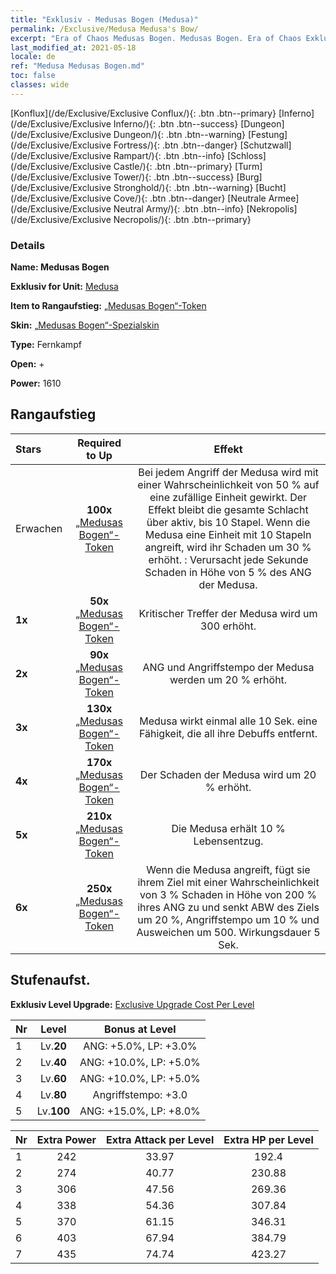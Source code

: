 ```yaml
---
title: "Exklusiv - Medusas Bogen (Medusa)"
permalink: /Exclusive/Medusa Medusa's Bow/
excerpt: "Era of Chaos Medusas Bogen. Medusas Bogen. Era of Chaos Exklusiv Medusas Bogen. Medusa Exklusiv."
last_modified_at: 2021-05-18
locale: de
ref: "Medusa Medusas Bogen.md"
toc: false
classes: wide
---
```

 [Konflux](/de/Exclusive/Exclusive Conflux/){: .btn .btn--primary} [Inferno](/de/Exclusive/Exclusive Inferno/){: .btn .btn--success} [Dungeon](/de/Exclusive/Exclusive Dungeon/){: .btn .btn--warning} [Festung](/de/Exclusive/Exclusive Fortress/){: .btn .btn--danger} [Schutzwall](/de/Exclusive/Exclusive Rampart/){: .btn .btn--info} [Schloss](/de/Exclusive/Exclusive Castle/){: .btn .btn--primary} [Turm](/de/Exclusive/Exclusive Tower/){: .btn .btn--success} [Burg](/de/Exclusive/Exclusive Stronghold/){: .btn .btn--warning} [Bucht](/de/Exclusive/Exclusive Cove/){: .btn .btn--danger} [Neutrale Armee](/de/Exclusive/Exclusive Neutral Army/){: .btn .btn--info} [Nekropolis](/de/Exclusive/Exclusive Necropolis/){: .btn .btn--primary} 

### Details
 **Name: Medusas Bogen** 

 **Exklusiv for Unit:** [Medusa](/de/units/Medusa/) 

 **Item to Rangaufstieg:** [„Medusas Bogen“-Token](/ItemsDE/con_991/)

 **Skin:** [„Medusas Bogen“-Spezialskin](/ItemsDE/con_659/)

 **Type:** Fernkampf

 **Open:** +

 **Power:** 1610

## Rangaufstieg

  |     Stars    |  Required to Up | Effekt |
  |:-------------|:---------------:|:---------------:|
  |  Erwachen  | **100x** [„Medusas Bogen“-Token](/ItemsDE/con_991/) | Bei jedem Angriff der Medusa wird mit einer Wahrscheinlichkeit von 50 % <Schlangengift> auf eine zufällige Einheit gewirkt. Der Effekt bleibt die gesamte Schlacht über aktiv, bis 10 Stapel. Wenn die Medusa eine Einheit mit 10 Stapeln <Schlangengift> angreift, wird ihr Schaden um 30 % erhöht. <Schlangengift>: Verursacht jede Sekunde Schaden in Höhe von 5 % des ANG der Medusa. |
  | **1x** <i class="fas fa-star"/> | **50x** [„Medusas Bogen“-Token](/ItemsDE/con_991/) | Kritischer Treffer der Medusa wird um 300 erhöht. |
  | **2x** <i class="fas fa-star"/> | **90x** [„Medusas Bogen“-Token](/ItemsDE/con_991/) | ANG und Angriffstempo der Medusa werden um 20 % erhöht. |
  | **3x** <i class="fas fa-star"/> | **130x** [„Medusas Bogen“-Token](/ItemsDE/con_991/) | <Loch> Medusa wirkt einmal alle 10 Sek. eine Fähigkeit, die all ihre Debuffs entfernt. |
  | **4x** <i class="fas fa-star"/> | **170x** [„Medusas Bogen“-Token](/ItemsDE/con_991/) | Der Schaden der Medusa wird um 20 % erhöht. |
  | **5x** <i class="fas fa-star"/> | **210x** [„Medusas Bogen“-Token](/ItemsDE/con_991/) | Die Medusa erhält 10 % Lebensentzug. |
  | **6x** <i class="fas fa-star"/> | **250x** [„Medusas Bogen“-Token](/ItemsDE/con_991/) | <Siegel der Kehle> Wenn die Medusa angreift, fügt sie ihrem Ziel mit einer Wahrscheinlichkeit von 3 % Schaden in Höhe von 200 % ihres ANG zu und senkt ABW des Ziels um 20 %, Angriffstempo um 10 % und Ausweichen um 500. Wirkungsdauer 5 Sek. |


## Stufenaufst.
 **Exklusiv Level Upgrade:** [Exclusive Upgrade Cost Per Level](/Exclusive/ExclusiveUpgradeCostPerLevel/)

  |  Nr  |   Level  | Bonus at Level |
  |:-----|:--------:|:--------------:|
  | 1 | Lv.**20** | ANG: +5.0%, LP: +3.0% |
  | 2 | Lv.**40** | ANG: +10.0%, LP: +5.0% |
  | 3 | Lv.**60** | ANG: +10.0%, LP: +5.0% |
  | 4 | Lv.**80** | Angriffstempo: +3.0 |
  | 5 | Lv.**100** | ANG: +15.0%, LP: +8.0% |


  |  Nr  |  Extra Power | Extra Attack per Level | Extra HP per Level |
  |:-----|:--------:|:--------:|:--------:|
  | 1 | 242 | 33.97 | 192.4 |
  | 2 | 274 | 40.77 | 230.88 |
  | 3 | 306 | 47.56 | 269.36 |
  | 4 | 338 | 54.36 | 307.84 |
  | 5 | 370 | 61.15 | 346.31 |
  | 6 | 403 | 67.94 | 384.79 |
  | 7 | 435 | 74.74 | 423.27 |


